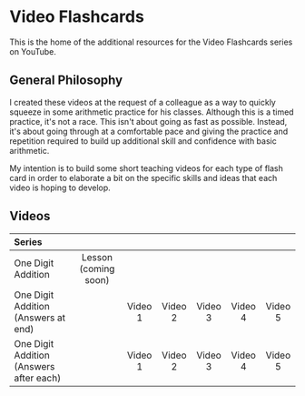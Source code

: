 # Video Flashcards

This is the home of the additional resources for the Video Flashcards series on YouTube.

## General Philosophy

I created these videos at the request of a colleague as a way to quickly squeeze in some arithmetic practice for his classes. Although this is a timed practice, it's not a race. This isn't about going as fast as possible. Instead, it's about going through at a comfortable pace and giving the practice and repetition required to build up additional skill and confidence with basic arithmetic.

My intention is to build some short teaching videos for each type of flash card in order to elaborate a bit on the specific skills and ideas that each video is hoping to develop.

## Videos

| Series                                  |                      |         |         |         |         |         |
| :-------------------------------------- | :------------------: | :-----: | :-----: | :-----: | :-----: | :-----: |
| One Digit Addition                      | Lesson (coming soon) |         |         |         |         |         |
| One Digit Addition (Answers at end)     |                      | Video 1 | Video 2 | Video 3 | Video 4 | Video 5 | 
| One Digit Addition (Answers after each) |                      | Video 1 | Video 2 | Video 3 | Video 4 | Video 5 | 
